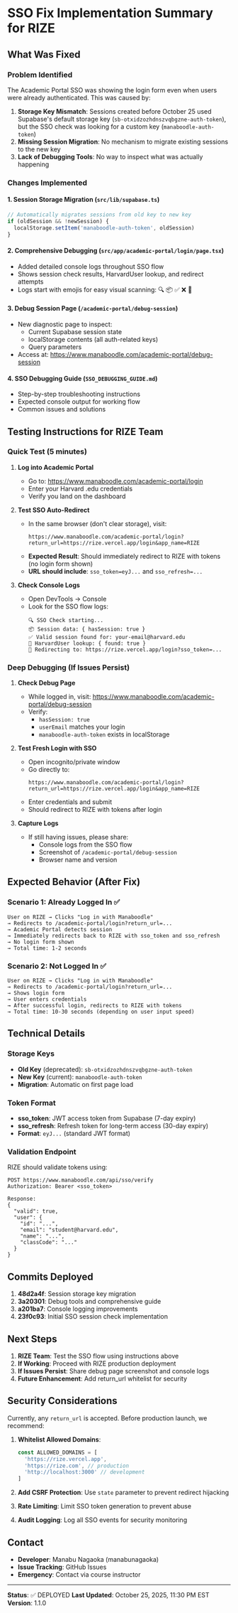 # SSO Fix Implementation Summary for RIZE

## What Was Fixed

### Problem Identified
The Academic Portal SSO was showing the login form even when users were already authenticated. This was caused by:

1. **Storage Key Mismatch**: Sessions created before October 25 used Supabase's default storage key (`sb-otxidzozhdnszvqbgzne-auth-token`), but the SSO check was looking for a custom key (`manaboodle-auth-token`)
2. **Missing Session Migration**: No mechanism to migrate existing sessions to the new key
3. **Lack of Debugging Tools**: No way to inspect what was actually happening

### Changes Implemented

#### 1. Session Storage Migration (`src/lib/supabase.ts`)
```typescript
// Automatically migrates sessions from old key to new key
if (oldSession && !newSession) {
  localStorage.setItem('manaboodle-auth-token', oldSession)
}
```

#### 2. Comprehensive Debugging (`src/app/academic-portal/login/page.tsx`)
- Added detailed console logs throughout SSO flow
- Shows session check results, HarvardUser lookup, and redirect attempts
- Logs start with emojis for easy visual scanning: 🔍 📦 ✅ ❌ 🚀

#### 3. Debug Session Page (`/academic-portal/debug-session`)
- New diagnostic page to inspect:
  - Current Supabase session state
  - localStorage contents (all auth-related keys)
  - Query parameters
- Access at: https://www.manaboodle.com/academic-portal/debug-session

#### 4. SSO Debugging Guide (`SSO_DEBUGGING_GUIDE.md`)
- Step-by-step troubleshooting instructions
- Expected console output for working flow
- Common issues and solutions

## Testing Instructions for RIZE Team

### Quick Test (5 minutes)

1. **Log into Academic Portal**
   - Go to: https://www.manaboodle.com/academic-portal/login
   - Enter your Harvard .edu credentials
   - Verify you land on the dashboard

2. **Test SSO Auto-Redirect**
   - In the same browser (don't clear storage), visit:
     ```
     https://www.manaboodle.com/academic-portal/login?return_url=https://rize.vercel.app/login&app_name=RIZE
     ```
   - **Expected Result**: Should immediately redirect to RIZE with tokens (no login form shown)
   - **URL should include**: `sso_token=eyJ...` and `sso_refresh=...`

3. **Check Console Logs**
   - Open DevTools → Console
   - Look for the SSO flow logs:
     ```
     🔍 SSO Check starting...
     📦 Session data: { hasSession: true }
     ✅ Valid session found for: your-email@harvard.edu
     👤 HarvardUser lookup: { found: true }
     🚀 Redirecting to: https://rize.vercel.app/login?sso_token=...
     ```

### Deep Debugging (If Issues Persist)

1. **Check Debug Page**
   - While logged in, visit: https://www.manaboodle.com/academic-portal/debug-session
   - Verify:
     - `hasSession: true`
     - `userEmail` matches your login
     - `manaboodle-auth-token` exists in localStorage

2. **Test Fresh Login with SSO**
   - Open incognito/private window
   - Go directly to:
     ```
     https://www.manaboodle.com/academic-portal/login?return_url=https://rize.vercel.app/login&app_name=RIZE
     ```
   - Enter credentials and submit
   - Should redirect to RIZE with tokens after login

3. **Capture Logs**
   - If still having issues, please share:
     - Console logs from the SSO flow
     - Screenshot of `/academic-portal/debug-session`
     - Browser name and version

## Expected Behavior (After Fix)

### Scenario 1: Already Logged In ✅
```
User on RIZE → Clicks "Log in with Manaboodle"
→ Redirects to /academic-portal/login?return_url=...
→ Academic Portal detects session
→ Immediately redirects back to RIZE with sso_token and sso_refresh
→ No login form shown
→ Total time: 1-2 seconds
```

### Scenario 2: Not Logged In ✅
```
User on RIZE → Clicks "Log in with Manaboodle"
→ Redirects to /academic-portal/login?return_url=...
→ Shows login form
→ User enters credentials
→ After successful login, redirects to RIZE with tokens
→ Total time: 10-30 seconds (depending on user input speed)
```

## Technical Details

### Storage Keys
- **Old Key** (deprecated): `sb-otxidzozhdnszvqbgzne-auth-token`
- **New Key** (current): `manaboodle-auth-token`
- **Migration**: Automatic on first page load

### Token Format
- **sso_token**: JWT access token from Supabase (7-day expiry)
- **sso_refresh**: Refresh token for long-term access (30-day expiry)
- **Format**: `eyJ...` (standard JWT format)

### Validation Endpoint
RIZE should validate tokens using:
```
POST https://www.manaboodle.com/api/sso/verify
Authorization: Bearer <sso_token>

Response:
{
  "valid": true,
  "user": {
    "id": "...",
    "email": "student@harvard.edu",
    "name": "...",
    "classCode": "..."
  }
}
```

## Commits Deployed

1. **48d2a4f**: Session storage key migration
2. **3a20301**: Debug tools and comprehensive guide
3. **a201ba7**: Console logging improvements
4. **23f0c93**: Initial SSO session check implementation

## Next Steps

1. **RIZE Team**: Test the SSO flow using instructions above
2. **If Working**: Proceed with RIZE production deployment
3. **If Issues Persist**: Share debug page screenshot and console logs
4. **Future Enhancement**: Add return_url whitelist for security

## Security Considerations

Currently, any `return_url` is accepted. Before production launch, we recommend:

1. **Whitelist Allowed Domains**:
   ```typescript
   const ALLOWED_DOMAINS = [
     'https://rize.vercel.app',
     'https://rize.com', // production
     'http://localhost:3000' // development
   ]
   ```

2. **Add CSRF Protection**: Use `state` parameter to prevent redirect hijacking

3. **Rate Limiting**: Limit SSO token generation to prevent abuse

4. **Audit Logging**: Log all SSO events for security monitoring

## Contact

- **Developer**: Manabu Nagaoka (manabunagaoka)
- **Issue Tracking**: GitHub Issues
- **Emergency**: Contact via course instructor

---

**Status**: ✅ DEPLOYED
**Last Updated**: October 25, 2025, 11:30 PM EST
**Version**: 1.1.0
